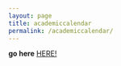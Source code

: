 ```yaml
---
layout: page
title: academiccalendar
permalink: /academiccalendar/
---
```

**go here**
<a href="https://www.sauleh.ir/officehours/">
            HERE!
        </a>





